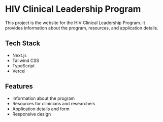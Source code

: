 # HIV Clinical Leadership Program

This project is the website for the HIV Clinical Leadership Program. It provides information about the program, resources, and application details.

## Tech Stack

- Next.js
- Tailwind CSS
- TypeScript
- Vercel

## Features

- Information about the program
- Resources for clinicians and researchers
- Application details and form
- Responsive design